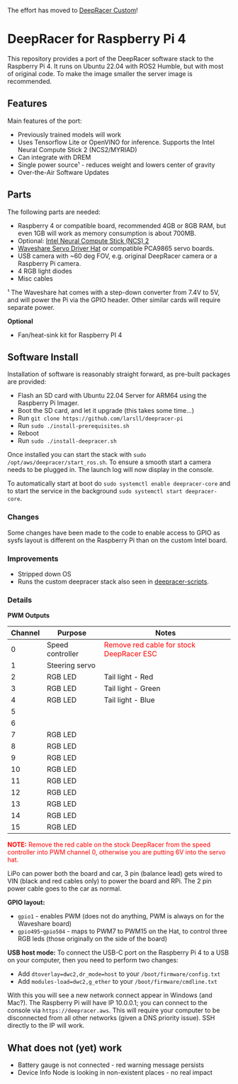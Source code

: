 The effort has moved to [DeepRacer Custom](https://github.com/aws-deepracer-community/deepracer-custom)!

# DeepRacer for Raspberry Pi 4

This repository provides a port of the DeepRacer software stack to the Raspberry Pi 4. It runs
on Ubuntu 22.04 with ROS2 Humble, but with most of original code. To make the image smaller the server image is recommended.

## Features

Main features of the port:

- Previously trained models will work
- Uses Tensorflow Lite or OpenVINO for inference. Supports the Intel Neural Compute Stick 2 (NCS2/MYRIAD)
- Can integrate with DREM
- Single power source¹ - reduces weight and lowers center of gravity
- Over-the-Air Software Updates

## Parts

The following parts are needed:

- Raspberry 4 or compatible board, recommended 4GB or 8GB RAM, but even 1GB will work as memory consumption is about 700MB.
- Optional: [Intel Neural Compute Stick (NCS) 2](https://www.intel.com/content/www/us/en/developer/articles/tool/neural-compute-stick.html)
- [Waveshare Servo Driver Hat](https://www.waveshare.com/product/raspberry-pi/hats/motors-relays/servo-driver-hat.htm) or compatible PCA9865 servo boards.
- USB camera with ~60 deg FOV, e.g. original DeepRacer camera or a Raspberry Pi camera.
- 4 RGB light diodes
- Misc cables

¹ The Waveshare hat comes with a step-down converter from 7.4V to 5V, and will power the Pi via the GPIO header. Other similar cards will require separate power.

**Optional**

- Fan/heat-sink kit for Raspberry PI 4

## Software Install

Installation of software is reasonably straight forward, as pre-built packages are provided:

- Flash an SD card with Ubuntu 22.04 Server for ARM64 using the Raspberry Pi Imager.
- Boot the SD card, and let it upgrade (this takes some time...)
- Run `git clone https://github.com/larsll/deepracer-pi`
- Run `sudo ./install-prerequisites.sh`
- Reboot
- Run `sudo ./install-deepracer.sh`

Once installed you can start the stack with `sudo /opt/aws/deepracer/start_ros.sh`. To ensure a smooth start a camera needs to be plugged in.
The launch log will now display in the console.

To automatically start at boot do `sudo systemctl enable deepracer-core` and to start the service in the background `sudo systemctl start deepracer-core`.

### Changes

Some changes have been made to the code to enable access to GPIO as sysfs layout is different on the Raspberry Pi than on the custom Intel board.


### Improvements

- Stripped down OS
- Runs the custom deepracer stack also seen in [deepracer-scripts](https://github.com/davidfsmith/deepracer-scripts).

### Details

**PWM Outputs**

| Channel | Purpose          | Notes                                                                   |
| ------- | ---------------- | ----------------------------------------------------------------------- |
| 0       | Speed controller | <span style="color:red">Remove red cable for stock DeepRacer ESC</span> |
| 1       | Steering servo   |                                                                         |
| 2       | RGB LED          | Tail light - Red                                                        |
| 3       | RGB LED          | Tail light - Green                                                      |
| 4       | RGB LED          | Tail light - Blue                                                       |
| 5       |
| 6       |
| 7       | RGB LED          |
| 8       | RGB LED          |
| 9       | RGB LED          |
| 10      | RGB LED          |
| 11      | RGB LED          |
| 12      | RGB LED          |
| 13      | RGB LED          |
| 14      | RGB LED          |
| 15      | RGB LED          |

<span style="color:red">**NOTE:** Remove the red cable on the stock DeepRacer from the speed controller into PWM channel 0, otherwise you are putting 6V into the servo hat.</span>

LiPo can power both the board and car, 3 pin (balance lead) gets wired to VIN (black and red cables only) to power the board and RPi. The 2 pin power cable goes to the car as normal.


**GPIO layout:**

- `gpio1` - enables PWM (does not do anything, PWM is always on for the Waveshare board)
- `gpio495`-`gpio504` - maps to PWM7 to PWM15 on the Hat, to control three RGB leds (those originally on the side of the board)

**USB host mode:**
To connect the USB-C port on the Raspberry Pi 4 to a USB on your computer, then you need to perform two changes:
* Add `dtoverlay=dwc2,dr_mode=host` to your `/boot/firmware/config.txt`
* Add `modules-load=dwc2,g_ether` to your `/boot/firmware/cmdline.txt`

With this you will see a new network connect appear in Windows (and Mac?). The Raspberry Pi will have IP 10.0.0.1; you can connect to the console via `https://deepracer.aws`. This will require your computer to be disconnected from all other networks (given a DNS priority issue). SSH directly to the IP will work.

## What does not (yet) work

- Battery gauge is not connected - red warning message persists
- Device Info Node is looking in non-existent places - no real impact
